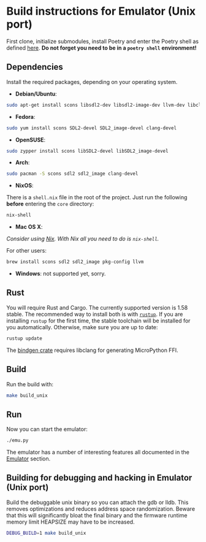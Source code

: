 # Build instructions for Emulator (Unix port)

First clone, initialize submodules, install Poetry and enter the Poetry shell as
defined [here](index.md). **Do not forget you need to be in a `poetry shell`
environment!**

## Dependencies

Install the required packages, depending on your operating system.

* __Debian/Ubuntu__:

```sh
sudo apt-get install scons libsdl2-dev libsdl2-image-dev llvm-dev libclang-dev clang
```

* __Fedora__:

```sh
sudo yum install scons SDL2-devel SDL2_image-devel clang-devel
```

* __OpenSUSE__:

```sh
sudo zypper install scons libSDL2-devel libSDL2_image-devel
```

* __Arch__:

```sh
sudo pacman -S scons sdl2 sdl2_image clang-devel
```

* __NixOS__:

There is a `shell.nix` file in the root of the project. Just run the following **before** entering the `core` directory:

```sh
nix-shell
```

* __Mac OS X__:

_Consider using [Nix](https://nixos.org/download.html). With Nix all you need to do is `nix-shell`._

For other users:

```sh
brew install scons sdl2 sdl2_image pkg-config llvm
```

* __Windows__: not supported yet, sorry.

## Rust

You will require Rust and Cargo. The currently supported version is 1.58 stable.
The recommended way to install both is with [`rustup`](https://rustup.rs/). If you
are installing `rustup` for the first time, the stable toolchain will be installed
for you automatically. Otherwise, make sure you are up to date:

```sh
rustup update
```

The [bindgen crate](https://rust-lang.github.io/rust-bindgen/requirements.html)
requires libclang for generating MicroPython FFI.

## Build

Run the build with:

```sh
make build_unix
```

## Run

Now you can start the emulator:

```sh
./emu.py
```

The emulator has a number of interesting features all documented in the [Emulator](../emulator/index.md) section.

## Building for debugging and hacking in Emulator (Unix port)

Build the debuggable unix binary so you can attach the gdb or lldb.
This removes optimizations and reduces address space randomization.
Beware that this will significantly bloat the final binary
and the firmware runtime memory limit HEAPSIZE may have to be increased.

```sh
DEBUG_BUILD=1 make build_unix
```
